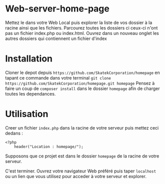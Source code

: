# Web-server-home-page
Mettez le dans votre Web Local puis explorer la liste de vos dossier à la racine ainsi que les fichiers.
Parcourez toutes les dossiers ci ceux-ci n'ont pas un fichier index.php ou index.html. Ouvrez dans un nouveau onglet les autres dossiers qui contiennent un fichier d'index
# Installation
Cloner le depot depuis `https://github.com/SkatekCorporation/homepage` en tapant ce commande dans votre terminal
`git clone https://github.com/SkatekCorporation/homepage.git homepage`
Pensez &agrave; faire un coup de `composer install` dans le dossier `homepage` afin de charger toutes les dependances.
# Utilisation
Creer un fichier `index.php` dans la racine de votre serveur puis mettez ceci dedans :

```
<?php
	header("Location : homepage/");
```
Supposons que ce projet est dans le dossier `homepage` de la racine de votre serveur.

C'est terminer. Ouvrez votre navigateur Web préféré puis taper ```localhost``` ou un lien que vous utilisez pour acceder à votre serveur et explorer.